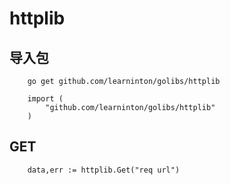 # httplib

## 导入包
```
    go get github.com/learninton/golibs/httplib
    
    import (
	    "github.com/learninton/golibs/httplib"
	)
```

## GET
```
    data,err := httplib.Get("req url")
```